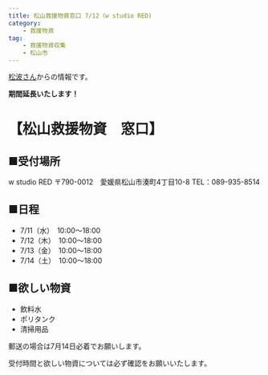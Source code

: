 ```yaml
---
title: 松山救援物資窓口 7/12（w studio RED)
category:
    - 救援物資
tag:
    - 救援物資収集
    - 松山市
---
```


[松波さん](https://www.facebook.com/photo.php?fbid=1748565055219101&set=a.387007408041546.96691.100001968715834&type=3)からの情報です。

**期間延長いたします！**

# 【松山救援物資　窓口】

## ■受付場所
w studio RED
〒790-0012　愛媛県松山市湊町4丁目10-8
TEL：089-935-8514

## ■日程
- 7/11（水）　10:00〜18:00
- 7/12（木）　10:00〜18:00
- 7/13（金）　10:00〜18:00
- 7/14（土）　10:00〜18:00

## ■欲しい物資

- 飲料水
- ポリタンク
- 清掃用品

郵送の場合は7月14日必着でお願いします。

受付時間と欲しい物資については必ず確認をお願いいたします。

